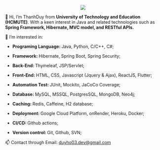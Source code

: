 <p align="center">
  <a href="https://skillicons.dev">    
    <img src="https://skillicons.dev/icons?i=js,html,css,react,python,cpp,java,spring,hibernate,git,github,mysql,mongodb,firebase,googlecloud"/>    
  </a>  
</p>
👋 Hi, I’m ThanhDuy from <b>University of Technology and Education (HCMUTE)</b>. With a keen interest in Java and related technologies such as <b> Spring Framework, Hibernate, MVC model, and RESTful APIs.</b> 


👀 I’m interested in:
   
   - <b>Programing Language: </b> Java, Python, C/C++, C#;

   - <b>Framework:  </b> Hibernate, Spring Boot, Spring Security;

   - <b>Back-End:  </b> Thymeleaf, JSP/Servlet;

   - <b>Front-End:  </b>HTML, CSS, Javascript (Jquery & Ajax), ReactJS, Flutter;

   - <b>Automation Test:  </b>JUnit, Mockito, JaCoCo Coverage;

   - <b>Database:  </b>MySQL, MSSQL, PostgresSQL, MongoDB, Neo4j;
   
   - <b>Caching:  </b>Redis, Caffeine, H2 database;

   - <b>Deployment:  </b>Google Cloud Platform, onRender, Heroku, Docker;

   - <b>CI/CD: </b> Github actions; 
 
   - <b>Version control:  </b>Git, Github, SVN;

📫 Contact through Email: duyho03.dev@gmail.com



